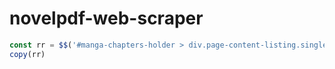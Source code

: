 # novelpdf-web-scraper

 ```js
const rr = $$('#manga-chapters-holder > div.page-content-listing.single-page > div > ul > li > a').map(x => x.getAttribute("href"))
copy(rr)
```
